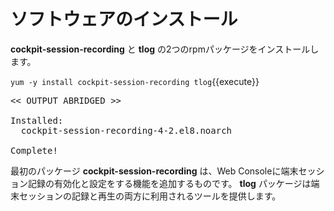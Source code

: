 # ソフトウェアのインストール

__cockpit-session-recording__ と __tlog__ の2つのrpmパッケージをインストールします。

`yum -y install cockpit-session-recording tlog`{{execute}}

<pre class="file">
<< OUTPUT ABRIDGED >>

Installed:
  cockpit-session-recording-4-2.el8.noarch                                       tlog-8-2.el8.x86_64

Complete!
</pre>

最初のパッケージ __cockpit-session-recording__ は、Web Consoleに端末セッション記録の有効化と設定をする機能を追加するものです。 __tlog__ パッケージは端末セッションの記録と再生の両方に利用されるツールを提供します。



